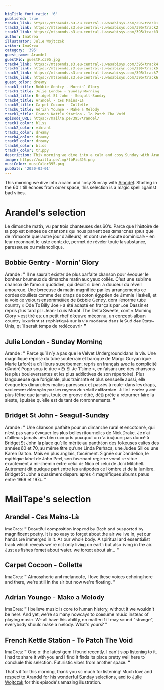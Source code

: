 ```yaml
---

bigTitle_font_ratio: '6'
published: true
track1_link: https://mtsounds.s3.eu-central-1.wasabisys.com/395/track1.mp3
track2_link: https://mtsounds.s3.eu-central-1.wasabisys.com/395/track2.mp3
track3_link: https://mtsounds.s3.eu-central-1.wasabisys.com/395/track3.mp3
author: ImaCrea
illustrator: Julie Wojtczak
writer: ImaCrea
category: '395'
guest_name: Arandel
guestPic: guestPic395.jpg
track4_link: https://mtsounds.s3.eu-central-1.wasabisys.com/395/track4.mp3
track5_link: https://mtsounds.s3.eu-central-1.wasabisys.com/395/track5.mp3
track7_link: https://mtsounds.s3.eu-central-1.wasabisys.com/395/track7.mp3
track6_link: https://mtsounds.s3.eu-central-1.wasabisys.com/395/track6.mp3
guest_color: dreamy
track1_title: Bobbie Gentry - Mornin’ Glory
track2_title: Julie London - Sunday Morning
track3_title: Bridget St John - Seagull-Sunday
track4_title: Arandel - Ces Mains-Là
track5_title: Carpet Cocoon - Collette
track6_title: Adrian Younge - Make a Melody
track7_title: French Kettle Station - To Patch The Void
episode_URL: https://mailta.pe/395/Arandel/
track1_color: bliss
track2_color: vibrant
track3_color: dreamy
track4_color: dreamy
track5_color: dreamy
track6_color: bliss
track7_color: trippy
description: This morning we dive into a calm and cosy Sunday with Arandel. Starting in the 60's till echoes from outer space, this selection is a magic spell against bad vibes.
image: https://mailta.pe/img/fbPic395.png
musiColor: musiColor395.png
pubDate: '2020-03-01'
---
```

This morning we dive into a calm and cosy Sunday with [Arandel](https://arandel.bandcamp.com/). Starting in the 60's till echoes from outer space, this selection is a magic spell against bad vibes.



# Arandel's selection

Le dimanche matin, vu par trois chanteuses des 60’s. Parce que l’histoire de la pop est blindée de chansons qui nous parlent des dimanches (plus que de n’importe quel autre jour d’ailleurs), et dont une écoute dominicale – en leur redonnant le juste contexte, permet de révéler toute la substance, paresseuse ou mélancolique.

## Bobbie Gentry - Mornin’ Glory
Arandel: **"** Il ne saurait exister de plus parfaite chanson pour évoquer le bonheur brumeux du dimanche matin aux yeux collés. C’est une sublime chanson de l’amour quotidien, qui décrit si bien la douceur du réveil amoureux. Une berceuse du matin magnifiée par les arrangements de cordes douillets comme des draps de coton égyptien de Jimmie Haskell, et la voix de velours ensommeillée de Bobbie Gentry, dont l’énorme tube country « Ode To Billy Joe » a été adapté en français par Joe Dassin et repris plus tard par Jean-Louis Murat. The Delta Sweete, dont « Morning Glory » est tiré est un petit chef d’œuvre méconnu, un concept-album country luxuriant et sophistiqué sur la vie moderne dans le Sud des Etats-Unis, qu’il serait temps de redécouvrir. **"** 

## Julie London - Sunday Morning
Arandel: **"** Parce qu’il n’y a pas que le Velvet Underground dans la vie. Une magnifique reprise du tube souterrain et baroque de Margo Guryan (que Marie Laforêt a d’ailleurs superbement repris en français avec la complicité d’André Popp sous le titre « Et Si Je T’aime », en faisant une des chansons les plus bouleversantes et les plus addictives de son répertoire). Plus langoureuse que l’originale, plus trainante et plus sensuelle aussi, elle évoque les dimanches matins paresseux et passés à rouler dans les draps, seulement dérangés par les rayons du soleil californien. Julie London y est plus féline que jamais, toute en groove étiré, déjà prête à retourner faire la sieste, épuisée qu’elle est de tant de ronronnements. **"** 

## Bridget St John - Seagull-Sunday
Arandel: **"** Une chanson parfaite pour un dimanche rural et encotonné, qui n’est pas sans évoquer les plus belles ritournelles de Nick Drake. Je n’ai d’ailleurs jamais très bien compris pourquoi on n’a toujours pas donné à Bridget St John la place qu’elle mérite au panthéon des folkeuses cultes des années 60 et 70, au même titre qu’une Linda Perhacs, une Judee Sill ou une Karen Dalton. Mais en plus anglais, forcément. Signée sur Dandelion, le mythique label de John Peel, son fascinant registre vocal se situe exactement à mi-chemin entre celui de Nico et celui de Joni Mitchell. Autrement dit quelque part entre les antipodes de l’ombre et de la lumière. Bridget St John a quasiment disparu après 4 magnifiques albums parus entre 1969 et 1974. **"** 


# MailTape's selection

## Arandel - Ces Mains-Là
ImaCrea: **"** Beautiful composition inspired by Bach and supported by magnificent poetry. It is so easy to forget about the air we live in, yet our hands are immerged in it. As our whole body. A spiritual and essentialist track which reveals we're not only living on earth but also living in the air. Just as fishes forget about water, we forgot about air... **"** 

## Carpet Cocoon - Collette
ImaCrea: **"** Atmospheric and melancolic, I love these voices echoing here and there, we're still in the air but now we're floating. **"** 

## Adrian Younge - Make a Melody
ImaCrea: **"** I believe music is core to human history, without it we wouldn't be here. And yet, we're so many nowdays to consume music instead of playing music. We all have this ability, no matter if it may sound "strange", everybody should make a melody. What's yours? **"** 

## French Kettle Station - To Patch The Void
ImaCrea: **"** One of the latest gem I found recently. I can't stop listening to it. I had to share it with you and I find it finds its place pretty well here to conclude this selection. Futuristic vibes from another space. **"** 


That's it for this morning, thank you so much for listening! Much love and respect to Arandel for his wonderful Sunday selections, and to [Julie Wojtczak](https://www.behance.net/julie_wo) for this episode's amazing illustration.
